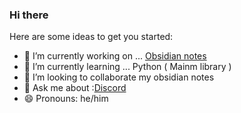 ### Hi there

Here are some ideas to get you started:

- 🔭 I’m currently working on ... [Obsidian notes](https://github.com/jayu9493/LineClearance)
- 🌱 I’m currently learning ... Python ( Mainm library )
- 👯 I’m looking to collaborate my obsidian notes 
- 💬 Ask me about :[Discord](https://discord.com/users/jay_patel_94)
- 😄 Pronouns: he/him
